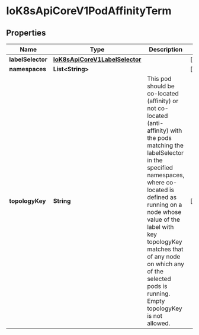 

# IoK8sApiCoreV1PodAffinityTerm

## Properties

Name | Type | Description | Notes
------------ | ------------- | ------------- | -------------
**labelSelector** | [**IoK8sApiCoreV1LabelSelector**](IoK8sApiCoreV1LabelSelector.md) |  |  [optional]
**namespaces** | **List&lt;String&gt;** |  |  [optional]
**topologyKey** | **String** | This pod should be co-located (affinity) or not co-located (anti-affinity) with the pods matching the labelSelector in the specified namespaces, where co-located is defined as running on a node whose value of the label with key topologyKey matches that of any node on which any of the selected pods is running. Empty topologyKey is not allowed. |  [optional]




